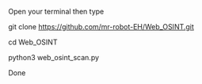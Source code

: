 Open your terminal then type

git clone https://github.com/mr-robot-EH/Web_OSINT.git
 
cd Web_OSINT
 
python3 web_osint_scan.py

 Done
